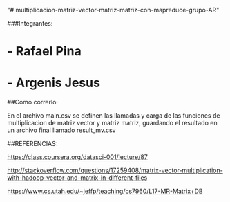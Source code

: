"# multiplicacion-matriz-vector-matriz-matriz-con-mapreduce-grupo-AR" 

###Integrantes:

# - Rafael Pina

# - Argenis Jesus


##Como correrlo:

En el archivo main.csv se definen las llamadas y carga de las funciones de multiplicacion de matriz vector y matriz matriz,
guardando el resultado en un archivo final llamado result_mv.csv

##REFERENCIAS:

https://class.coursera.org/datasci-001/lecture/87

http://stackoverflow.com/questions/17259408/matrix-vector-multiplication-with-hadoop-vector-and-matrix-in-different-files

https://www.cs.utah.edu/~jeffp/teaching/cs7960/L17-MR-Matrix+DB
